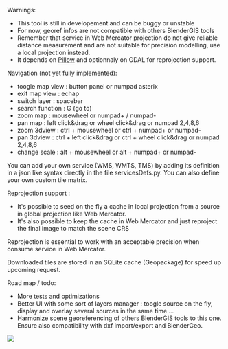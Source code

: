 
Warnings:
- This tool is still in developement and can be buggy or unstable
- For now, georef infos are not compatible with others BlenderGIS tools
- Remember that service in Web Mercator projection do not give reliable distance measurement and are not suitable for precision modelling, use a local projection instead.
- It depends on [Pillow](https://pypi.python.org/pypi/Pillow/3.2.0) and optionnaly on GDAL for reprojection support.


Navigation (not yet fully implemented):
- toogle map view : button panel or numpad asterix
- exit map view : echap
- switch layer : spacebar
- search function : G (go to)
- zoom map : mousewheel or numpad+ / numpad-
- pan map : left click&drag or wheel click&drag or numpad 2,4,8,6
- zoom 3dview : ctrl + mousewheel or ctrl + numpad+ or numpad-
- pan 3dview : ctrl + left click&drag or ctrl + wheel click&drag or numpad 2,4,8,6
- change scale : alt + mousewheel or alt + numpad+ or numpad-


You can add your own service (WMS, WMTS, TMS) by adding its definition in a json like syntax directly in the file servicesDefs.py. You can also define your own custom tile matrix. 

Reprojection support :
- It's possible to seed on the fly a cache in local projection from a source in global projection like Web Mercator.
- It's also possible to keep the cache in Web Mercator and just reproject the final image to match the scene CRS

Reprojection is essential to work with an acceptable precision when consume service in Web Mercator.

Downloaded tiles are stored in an SQLite cache (Geopackage) for speed up upcoming request.

Road map / todo:
- More tests and optimizations
- Better UI with some sort of layers manager : toogle source on the fly, display and overlay several sources in the same time ...
- Harmonize scene georeferencing of others BlenderGIS tools to this one. Ensure also compatibility with dxf import/export and BlenderGeo.

![](https://raw.githubusercontent.com/wiki/domlysz/blenderGIS/images/basemaps_demo2.gif)
